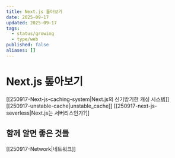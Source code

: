 ```yaml
---
title: Next.js 톺아보기
date: 2025-09-17
updated: 2025-09-17
tags:
  - status/growing
  - type/web
published: false
aliases: []
---
```

# Next.js 톺아보기
[[250917-Next-js-caching-system|Next.js의 신기방기한 캐싱 시스템]]
[[250917-unstable-cache|unstable_cache]]
[[250917-next-js-severless|Next.js는 서버리스인가?]]

## 함께 알면 좋은 것들
[[250917-Network|네트워크]]